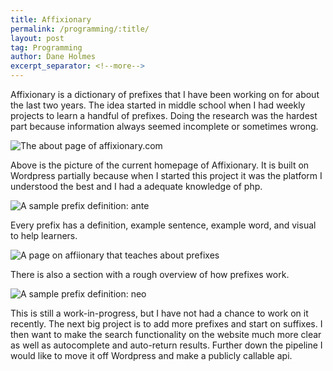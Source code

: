 ```yaml
---
title: Affixionary
permalink: /programming/:title/
layout: post
tag: Programming
author: Dane Holmes
excerpt_separator: <!--more-->
---
```


Affixionary is a dictionary of prefixes that I have been working on for about the last two years. The idea started in middle school when I had weekly projects to learn a handful of prefixes.<!--more--> Doing the research was the hardest part because information always seemed incomplete or sometimes wrong.

<picture>
<source srcset="{{ site.baseurl }}/assets/images/affixionary/homepage.webp" type="image/webp" loading="lazy">
<source srcset="{{ site.baseurl }}/assets/images/affixionary/homepage.png" type="image/png" loading="lazy">
<img alt="The about page of affixionary.com" src="{{ site.baseurl }}/assets/images/affixionary/homepage.png" loading="lazy">
</picture>

Above is the picture of the current homepage of Affixionary. It is built on Wordpress partially because when I started this project it was the platform I understood the best and I had a adequate knowledge of php.

<picture>
<source srcset="{{ site.baseurl }}/assets/images/affixionary/ante-definition.webp" type="image/webp" loading="lazy">
<source srcset="{{ site.baseurl }}/assets/images/affixionary/ante-definition.png" type="image/png" loading="lazy">
<img alt="A sample prefix definition: ante" src="{{ site.baseurl }}/assets/images/affixionary/ante-definition.png" loading="lazy">
</picture>

Every prefix has a definition, example sentence, example word, and visual to help learners.

<picture>
<source srcset="{{ site.baseurl }}/assets/images/affixionary/about.webp" type="image/webp" loading="lazy">
<source srcset="{{ site.baseurl }}/assets/images/affixionary/about.png" type="image/png" loading="lazy">
<img alt="A page on affiionary that teaches about prefixes" src="{{ site.baseurl }}/assets/images/affixionary/about.png" loading="lazy">
</picture>

There is also a section with a rough overview of how prefixes work.

<picture>
<source srcset="{{ site.baseurl }}/assets/images/affixionary/neo-definition.webp" type="image/webp" loading="lazy">
<source srcset="{{ site.baseurl }}/assets/images/affixionary/neo-definition.png" type="image/png" loading="lazy">
<img alt="A sample prefix definition: neo" src="{{ site.baseurl }}/assets/images/affixionary/neo-definition.png" loading="lazy">
</picture>

This is still a work-in-progress, but I have not had a chance to work on it recently. The next big project is to add more prefixes and start on suffixes. I then want to make the search functionality on the website much more clear as well as autocomplete and auto-return results. Further down the pipeline I would like to move it off Wordpress and make a publicly callable api.